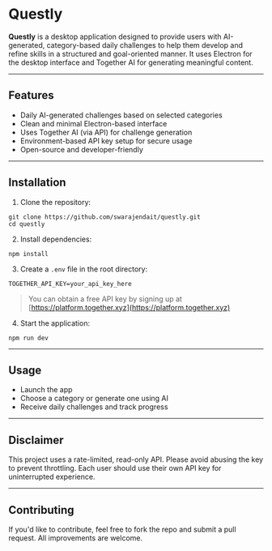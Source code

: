 
# Questly

**Questly** is a desktop application designed to provide users with AI-generated, category-based daily challenges to help them develop and refine skills in a structured and goal-oriented manner. It uses Electron for the desktop interface and Together AI for generating meaningful content.

---

## Features

- Daily AI-generated challenges based on selected categories  
- Clean and minimal Electron-based interface  
- Uses Together AI (via API) for challenge generation  
- Environment-based API key setup for secure usage  
- Open-source and developer-friendly

---

## Installation

1. Clone the repository:
```
git clone https://github.com/swarajendait/questly.git  
cd questly  
```

2. Install dependencies:
```
npm install  
```

3. Create a `.env` file in the root directory:
```  
TOGETHER_API_KEY=your_api_key_here  
```  
> You can obtain a free API key by signing up at [https://platform.together.xyz](https://platform.together.xyz)

4. Start the application:
```  
npm run dev  
```

---

## Usage

- Launch the app  
- Choose a category or generate one using AI  
- Receive daily challenges and track progress  

---

## Disclaimer

This project uses a rate-limited, read-only API. Please avoid abusing the key to prevent throttling. Each user should use their own API key for uninterrupted experience.

---

## Contributing

If you'd like to contribute, feel free to fork the repo and submit a pull request. All improvements are welcome.
